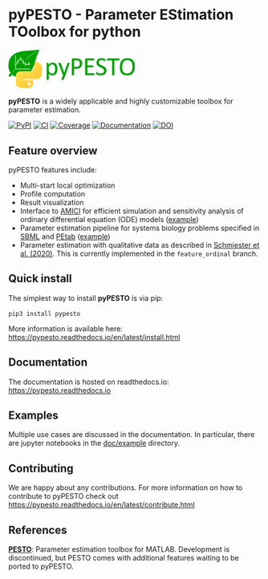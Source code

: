 # pyPESTO - Parameter EStimation TOolbox for python

<img src="https://raw.githubusercontent.com/ICB-DCM/pyPESTO/master/doc/logo/logo_wordmark.png" width="50%" alt="pyPESTO logo"/>

**pyPESTO** is a widely applicable and highly customizable toolbox for
parameter estimation.

[![PyPI](https://badge.fury.io/py/pypesto.svg)](https://badge.fury.io/py/pypesto)
[![CI](https://github.com/ICB-DCM/pyPESTO/workflows/CI/badge.svg)](https://github.com/ICB-DCM/pyPESTO/actions)
[![Coverage](https://codecov.io/gh/ICB-DCM/pyPESTO/branch/master/graph/badge.svg)](https://codecov.io/gh/ICB-DCM/pyPESTO)
[![Documentation](https://readthedocs.org/projects/pypesto/badge/?version=latest)](https://pypesto.readthedocs.io)
[![DOI](https://zenodo.org/badge/DOI/10.5281/zenodo.2553546.svg)](https://doi.org/10.5281/zenodo.2553546)

## Feature overview

pyPESTO features include:

* Multi-start local optimization
* Profile computation
* Result visualization
* Interface to [AMICI](https://github.com/AMICI-dev/AMICI/) for efficient
  simulation and sensitivity analysis of ordinary differential equation (ODE)
  models
  ([example](https://github.com/ICB-DCM/pyPESTO/blob/main/doc/example/amici_import.ipynb))
* Parameter estimation pipeline for systems biology problems specified in
  [SBML](http://sbml.org/) and [PEtab](https://github.com/PEtab-dev/PEtab)
  ([example](https://github.com/ICB-DCM/pyPESTO/blob/master/doc/example/petab_import.ipynb))
* Parameter estimation with qualitative data as described in
  [Schmiester et al. (2020)](https://doi.org/10.1007/s00285-020-01522-w).
  This is currently implemented in the `feature_ordinal` branch.

## Quick install

The simplest way to install **pyPESTO** is via pip:

```shell
pip3 install pypesto
```

More information is available here:
https://pypesto.readthedocs.io/en/latest/install.html

## Documentation

The documentation is hosted on readthedocs.io:
<https://pypesto.readthedocs.io>

## Examples

Multiple use cases are discussed in the documentation. In particular, there are
jupyter notebooks in the [doc/example](doc/example) directory.

## Contributing

We are happy about any contributions. For more information on how to contribute
to pyPESTO check out
<https://pypesto.readthedocs.io/en/latest/contribute.html>

## References

[**PESTO**](https://github.com/ICB-DCM/PESTO/):
Parameter estimation toolbox for MATLAB. Development is discontinued, but PESTO
comes with additional features waiting to be ported to pyPESTO.

